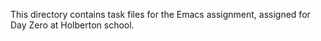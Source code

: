 This directory contains task files for the Emacs assignment, assigned for Day Zero at Holberton school. 